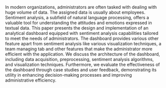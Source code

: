 In modern organizations, administrators are often tasked with dealing with huge volume of data. The assigned data is usually about employees. Sentiment analysis, a subfield of natural language processing, offers a valuable tool for understanding the attitudes and emotions expressed in textual data. This paper presents the design and implementation of an analytical dashboard equipped with sentiment analysis capabilities tailored to meet the needs of administrators. The dashboard provides various other feature apart from sentiment analysis like various visualization techniques, a team managing tab and other features that make the administrator more efficient with the application.  We discuss the architecture of the dashboard, including data acquisition, preprocessing, sentiment analysis algorithms, and visualization techniques. Furthermore, we evaluate the effectiveness of the dashboard through case studies and user feedback, demonstrating its utility in enhancing decision-making processes and improving administrative efficiency.
